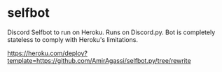 # selfbot
Discord Selfbot to run on Heroku. Runs on Discord.py. Bot is completely stateless to comply with Heroku's limitations. 

https://heroku.com/deploy?template=https://github.com/AmirAgassi/selfbot.py/tree/rewrite
